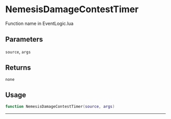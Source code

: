 # NemesisDamageContestTimer
Function name in EventLogic.lua
## Parameters
`source`, `args`
## Returns
`none`
## Usage
```lua
function NemesisDamageContestTimer(source, args)
```
---
